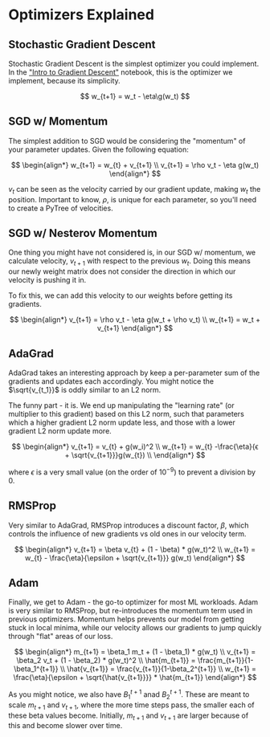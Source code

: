 # Optimizers Explained

## Stochastic Gradient Descent

Stochastic Gradient Descent is the simplest optimizer you could implement. In the ["Intro to Gradient Descent"](https://gist.github.com/DavidUlloa6310/b8e93cb20e60f2a9d626a9bfe0a8b0bf) notebook, this is the optimizer we implement, because its simplicity.

$$
w_{t+1} = w_t - \eta\g(w_t)
$$

## SGD w/ Momentum

The simplest addition to SGD would be considering the "momentum" of your parameter updates. Given the following equation:

$$
\begin{align*}
w_{t+1} = w_{t} + v_{t+1} \\
v_{t+1} = \rho v_t - \eta g(w_t)
\end{align*}
$$

$v_t$ can be seen as the velocity carried by our gradient update, making $w_t$ the position. Important to know, $\rho$, is unique for each parameter, so you'll need to create a PyTree of velocities.

## SGD w/ Nesterov Momentum

One thing you might have not considered is, in our SGD w/ momentum, we calculate velocity, $v_{t+1}$ with respect to the previous $w_t$. Doing this means our newly weight matrix does not consider the direction in which our velocity is pushing it in.

To fix this, we can add this velocity to our weights before getting its gradients.

$$
\begin{align*}
v_{t+1} = \rho v_t - \eta g(w_t + \rho v_t) \\
w_{t+1} = w_t + v_{t+1}
\end{align*}
$$

## AdaGrad

AdaGrad takes an interesting approach by keep a per-parameter sum of the gradients and updates each accordingly. You might notice the $\sqrt{v_{t_1}}$ is oddly similar to an L2 norm.

The funny part - it is. We end up manipulating the "learning rate" (or multiplier to this gradient) based on this L2 norm, such that parameters which a higher gradient L2 norm update less, and those with a lower gradient L2 norm update more.

$$
\begin{align*}
v_{t+1} = v_{t} + g(w_i)^2 \\
w_{t+1} = w_{t} -\frac{\eta}{ϵ + \sqrt{v_{t+1}}}g(w_{t}) \\
\end{align*}
$$

where $\epsilon$ is a very small value (on the order of $10^{-9}$) to prevent a division by 0.

## RMSProp

Very similar to AdaGrad, RMSProp introduces a discount factor, $\beta$, which controls the influence of new gradients vs old ones in our velocity term.

$$
\begin{align*}
v_{t+1} = \beta v_{t} + (1 - \beta) * g(w_t)^2 \\
w_{t+1} = w_{t} - \frac{\eta}{\epsilon + \sqrt{v_{t+1}}} g(w_t)
\end{align*}
$$

## Adam

Finally, we get to Adam - the go-to optimizer for most ML workloads. Adam is very similar to RMSProp, but re-introduces the momentum term used in previous optimizers. Momentum helps prevents our model from getting stuck in local minima, while our velocity allows our gradients to jump quickly through "flat" areas of our loss.

$$
\begin{align*}
m_{t+1} = \beta_1 m_t + (1 - \beta_1) * g(w_t) \\
v_{t+1} = \beta_2 v_t + (1 - \beta_2) * g(w_t)^2 \\
\hat{m_{t+1}} = \frac{m_{t+1}}{1-\beta_1^{t+1}} \\
\hat{v_{t+1}} = \frac{v_{t+1}}{1-\beta_2^{t+1}} \\
w_{t+1} = \frac{\eta}{\epsilon + \sqrt{\hat{v_{t+1}}}} * \hat{m_{t+1}}
\end{align*}
$$

As you might notice, we also have $B_1^{t+1}$ anad $B_2^{t+1}$. These are meant to scale $m_{t+1}$ and $v_{t+1}$, where the more time steps pass, the smaller each of these beta values become. Initially, $m_{t+1}$ and $v_{t+1}$ are larger because of this and become slower over time.
